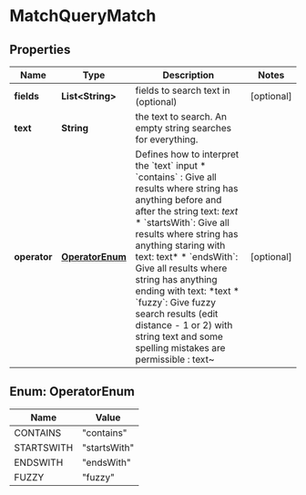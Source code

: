# MatchQueryMatch

## Properties
Name | Type | Description | Notes
------------ | ------------- | ------------- | -------------
**fields** | **List&lt;String&gt;** | fields to search text in (optional) |  [optional]
**text** | **String** | the text to search. An empty string searches for everything.  | 
**operator** | [**OperatorEnum**](#OperatorEnum) | Defines how to interpret the &#x60;text&#x60; input * &#x60;contains&#x60; : Give all results where string has anything before and after the string text: *text* * &#x60;startsWith&#x60;: Give all results where string has anything staring with text: text* * &#x60;endsWith&#x60;: Give all results where string has anything ending with text: *text * &#x60;fuzzy&#x60;: Give fuzzy search results (edit distance - 1 or 2) with string text and some spelling mistakes are permissible : text~  |  [optional]

<a name="OperatorEnum"></a>
## Enum: OperatorEnum
Name | Value
---- | -----
CONTAINS | &quot;contains&quot;
STARTSWITH | &quot;startsWith&quot;
ENDSWITH | &quot;endsWith&quot;
FUZZY | &quot;fuzzy&quot;
